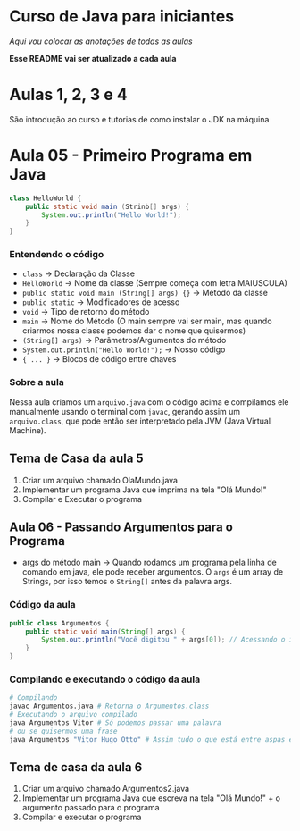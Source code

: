 # Curso de Java para iniciantes

_Aqui vou colocar as anotações de todas as aulas_

**Esse README vai ser atualizado a cada aula**

# Aulas 1, 2, 3 e 4
São introdução ao curso e tutorias de como instalar o JDK na máquina

# Aula 05 - Primeiro Programa em Java
```java
class HelloWorld {
	public static void main (Strinb[] args) {
		System.out.println("Hello World!");
	}
}
```

### Entendendo o código
+ `class` -> Declaração da Classe
+ `HelloWorld` -> Nome da classe (Sempre começa com letra MAIUSCULA)
+ `public static void main (String[] args) {}` -> Método da classe
+ `public static` -> Modificadores de acesso
+ `void` -> Tipo de retorno do método
+ `main` -> Nome do Método (O main sempre vai ser main, mas quando criarmos nossa classe podemos dar o nome que quisermos)
+ `(String[] args)` -> Parâmetros/Argumentos do método
+ `System.out.println("Hello World!");` -> Nosso código
+ `{ ... }` -> Blocos de código entre chaves

### Sobre a aula
Nessa aula criamos um `arquivo.java` com o código acima e compilamos ele manualmente usando o terminal com `javac`, gerando assim um `arquivo.class`, que pode então ser interpretado pela JVM (Java Virtual Machine).

## Tema de Casa da aula 5
1. Criar um arquivo chamado OlaMundo.java
2. Implementar um programa Java que imprima na tela "Olá Mundo!"
3. Compilar e Executar o programa

## Aula 06 - Passando Argumentos para o Programa
+ args do método main -> Quando rodamos um programa pela linha de comando em java, ele pode receber argumentos. O `args` é um array de Strings, por isso temos o `String[]` antes da palavra args.

### Código da aula
```java
public class Argumentos {
    public static void main(String[] args) {
        System.out.println("Você digitou " + args[0]); // Acessando o indice 0 do array de Strings
    }
}
```

### Compilando e executando o código da aula
```bash
# Compilando
javac Argumentos.java # Retorna o Argumentos.class
# Executando o arquivo compilado
java Argumentos Vitor # Só podemos passar uma palavra
# ou se quisermos uma frase
java Argumentos "Vitor Hugo Otto" # Assim tudo o que está entre aspas é o indice 0 do vetor "args"
```

## Tema de casa da aula 6
1. Criar um arquivo chamado Argumentos2.java
2. Implementar um programa Java que escreva na tela "Olá Mundo!" + o argumento passado para o programa
3. Compilar e executar o programa